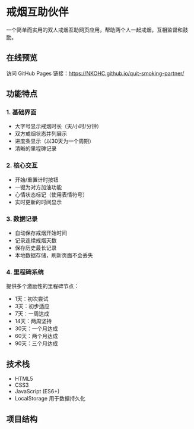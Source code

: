 # 戒烟互助伙伴

一个简单而实用的双人戒烟互助网页应用，帮助两个人一起戒烟，互相监督和鼓励。

## 在线预览

访问 GitHub Pages 链接：https://NKOHC.github.io/quit-smoking-partner/

## 功能特点

### 1. 基础界面
- 大字号显示戒烟时长（天/小时/分钟）
- 双方戒烟状态并列展示
- 进度条显示（以30天为一个周期）
- 清晰的里程碑记录

### 2. 核心交互
- 开始/重置计时按钮
- 一键为对方加油功能
- 心情状态标记（使用表情符号）
- 实时更新的时间显示

### 3. 数据记录
- 自动保存戒烟开始时间
- 记录连续戒烟天数
- 保存历史最长记录
- 本地数据存储，刷新页面不会丢失

### 4. 里程碑系统
提供多个激励性的里程碑节点：
- 1天：初次尝试
- 3天：初步适应
- 7天：一周达成
- 14天：两周坚持
- 30天：一个月达成
- 60天：两个月达成
- 90天：三个月达成

## 技术栈

- HTML5
- CSS3
- JavaScript (ES6+)
- LocalStorage 用于数据持久化

## 项目结构 